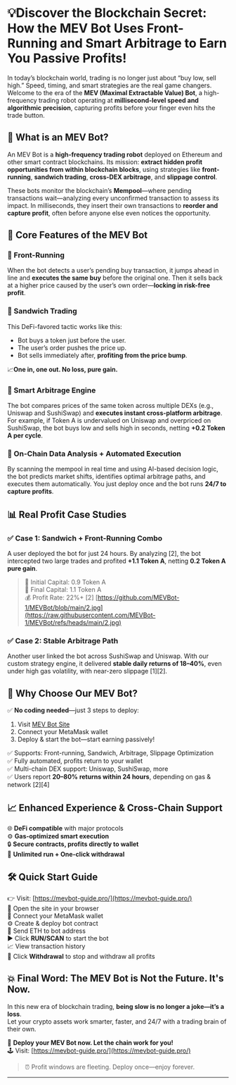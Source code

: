 # 💡Discover the Blockchain Secret: How the MEV Bot Uses Front-Running and Smart Arbitrage to Earn You Passive Profits!

In today’s blockchain world, trading is no longer just about “buy low, sell high.” Speed, timing, and smart strategies are the real game changers. Welcome to the era of the **MEV (Maximal Extractable Value) Bot**, a high-frequency trading robot operating at **millisecond-level speed and algorithmic precision**, capturing profits before your finger even hits the trade button.

## 🧠 What is an MEV Bot?

An MEV Bot is a **high-frequency trading robot** deployed on Ethereum and other smart contract blockchains. Its mission: **extract hidden profit opportunities from within blockchain blocks**, using strategies like **front-running**, **sandwich trading**, **cross-DEX arbitrage**, and **slippage control**.

These bots monitor the blockchain’s **Mempool**—where pending transactions wait—analyzing every unconfirmed transaction to assess its impact. In milliseconds, they insert their own transactions to **reorder and capture profit**, often before anyone else even notices the opportunity.

## 🔧 Core Features of the MEV Bot

### 🚀 Front-Running

When the bot detects a user’s pending buy transaction, it jumps ahead in line and **executes the same buy** before the original one. Then it sells back at a higher price caused by the user’s own order—**locking in risk-free profit**.

### 🥪 Sandwich Trading

This DeFi-favored tactic works like this:
- Bot buys a token just before the user.
- The user’s order pushes the price up.
- Bot sells immediately after, **profiting from the price bump**.

📈**One in, one out. No loss, pure gain.**

### 🔁 Smart Arbitrage Engine

The bot compares prices of the same token across multiple DEXs (e.g., Uniswap and SushiSwap) and **executes instant cross-platform arbitrage**. For example, if Token A is undervalued on Uniswap and overpriced on SushiSwap, the bot buys low and sells high in seconds, netting **+0.2 Token A per cycle**.

### 🧠 On-Chain Data Analysis + Automated Execution

By scanning the mempool in real time and using AI-based decision logic, the bot predicts market shifts, identifies optimal arbitrage paths, and executes them automatically. You just deploy once and the bot runs **24/7 to capture profits**.

## 📊 Real Profit Case Studies

### ✅ Case 1: Sandwich + Front-Running Combo

A user deployed the bot for just 24 hours. By analyzing [2], the bot intercepted two large trades and profited **+1.1 Token A**, netting **0.2 Token A pure gain**.

> 🧮 Initial Capital: 0.9 Token A  
> 🏁 Final Capital: 1.1 Token A  
> 💰 Profit Rate: 22%+ [2]
[https://github.com/MEVBot-1/MEVBot/blob/main/2.jpg](https://raw.githubusercontent.com/MEVBot-1/MEVBot/refs/heads/main/2.jpg)
### ✅ Case 2: Stable Arbitrage Path

Another user linked the bot across SushiSwap and Uniswap. With our custom strategy engine, it delivered **stable daily returns of 18–40%**, even under high gas volatility, with near-zero slippage [1][2].

## 🤖 Why Choose Our MEV Bot?

✅ **No coding needed**—just 3 steps to deploy:
1. Visit [MEV Bot Site](https://mevbot-guide.pro/)  
2. Connect your MetaMask wallet  
3. Deploy & start the bot—start earning passively!

✅ Supports: Front-running, Sandwich, Arbitrage, Slippage Optimization  
✅ Fully automated, profits return to your wallet  
✅ Multi-chain DEX support: Uniswap, SushiSwap, more  
✅ Users report **20–80% returns within 24 hours**, depending on gas & network [2][4]

## 📈 Enhanced Experience & Cross-Chain Support

🌐 **DeFi compatible** with major protocols  
⚙️ **Gas-optimized smart execution**  
🔒 **Secure contracts, profits directly to wallet**  
🔁 **Unlimited run + One-click withdrawal**

## 🛠 Quick Start Guide

👉 Visit: [https://mevbot-guide.pro/](https://mevbot-guide.pro/)  
🔗 Open the site in your browser  
🔐 Connect your MetaMask wallet  
⚙️ Create & deploy bot contract  
💸 Send ETH to bot address  
▶️ Click **RUN/SCAN** to start the bot  
📈 View transaction history  
🛑 Click **Withdrawal** to stop and withdraw all profits

## 💥 Final Word: The MEV Bot is Not the Future. It's Now.

In this new era of blockchain trading, **being slow is no longer a joke—it’s a loss**.  
Let your crypto assets work smarter, faster, and 24/7 with a trading brain of their own.

🎯 **Deploy your MEV Bot now. Let the chain work for you!**  
🕹️ Visit: [https://mevbot-guide.pro/](https://mevbot-guide.pro/)

> ⏰ Profit windows are fleeting. Deploy once—enjoy forever.

---

